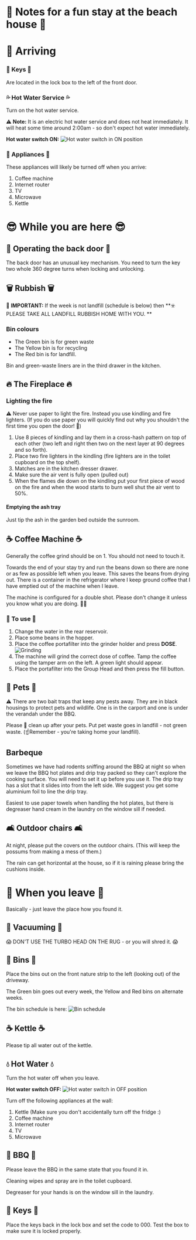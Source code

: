 # 🏡 Notes for a fun stay at the beach house 🏡

# 🚆 Arriving

### 🔑 Keys 🔑
Are located in the lock box to the left of the front door.

### 💦 Hot Water Service 💦
Turn on the hot water service.  

⚠️ **Note:** It is an electric hot water service and does not heat immediately. It will heat some time around 2:00am - so don't expect hot water immediately.

**Hot water switch ON:**
![Hot water switch in ON position](images/hot-water-on.png)

### 🔌 Appliances 🔌

These appliances will likely be turned off when you arrive:
1. Coffee machine
2. Internet router
3. TV
4. Microwave
5. Kettle

# 😎 While you are here 😎

## 🚪 Operating the back door 🚪
The back door has an unusual key mechanism. You need to turn the key two whole 360 degree turns when locking and unlocking.

## 🗑️ Rubbish 🗑️

🚨 **IMPORTANT:** If the week is not landfill (schedule is below) then **☣️ PLEASE TAKE ALL LANDFILL RUBBISH HOME WITH YOU. **

### Bin colours
* The Green bin is for green waste
* The Yellow bin is for recycling
* The Red bin is for landfill.

Bin and green-waste liners are in the third drawer in the kitchen.

## 🔥 The Fireplace 🔥

### Lighting the fire
⚠️ Never use paper to light the fire. Instead you use kindling and fire lighters. (If you do use paper you will quickly find out why you shouldn't the first time you open the door! 🙂)

1. Use 8 pieces of kindling and lay them in a cross-hash pattern on top of each other (two left and right then two on the next layer at 90 degrees and so forth).
2. Place two fire lighters in the kindling (fire lighters are in the toilet cupboard on the top shelf). 
3. Matches are in the kitchen dresser drawer.
4. Make sure the air vent is fully open (pulled out)
5. When the flames die down on the kindling put your first piece of wood on the fire and when the wood starts to burn well shut the air vent to 50%.

#### Emptying the ash tray
Just tip the ash in the garden bed outside the sunroom.


## ☕ Coffee Machine ☕
Generally the coffee grind should be on 1. You should not need to touch it.

Towards the end of your stay try and run the beans down so there are none or as few as possible left when you leave. This saves the beans from drying out. There is a container in the refrigerator where I keep ground coffee that I have emptied out of the machine when I leave.

The machine is configured for a double shot. Please don't change it unless you know what you are doing.  😵‍💫

### 📖 To use 📖
1. Change the water in the rear reservoir.
2. Place some beans in the hopper.
3. Place the coffee portafilter into the grinder holder and press **DOSE**.
   ![Grinding](images/coffee-1.jpg)
4. The machine will grind the correct dose of coffee. Tamp the coffee using the tamper arm on the left. A green light should appear.
5. Place the portafilter into the Group Head and then press the fill button.


## 🐶 Pets 🐶
⚠️ There are two bait traps that keep any pests away. They are in black housings to protect pets and wildlife. One is in the carport and one is under the verandah under the BBQ.

Please 💩 clean up after your pets. Put pet waste goes in landfill - not green waste. (☝️Remember - you're taking home your landfill).

## Barbeque
Sometimes we have had rodents sniffing around the BBQ at night so when we leave the BBQ hot plates and drip tray packed so they can't explore the cooking surface. You will need to set it up before you use it. The drip tray has a slot that it slides into from the left side. We suggest you get some aluminium foil to line the drip tray.

Easiest to use paper towels when handling the hot plates, but there is degreaser hand cream in the laundry on the window sill if needed.

## 🛋️ Outdoor chairs 🛋️
At night, please put the covers on the outdoor chairs. (This will keep the possums from making a mess of them.)

The rain can get horizontal at the house, so if it is raining please bring the cushions inside.

# 👋 When you leave 👋

Basically - just leave the place how you found it.  

## 🧹 Vacuuming 🧹
😱 DON'T USE THE TURBO HEAD ON THE RUG - or you will shred it. 😱

## 🚮 Bins 🚮

Place the bins out on the front nature strip to the left (looking out) of the driveway.

The Green bin goes out every week, the Yellow and Red bins on alternate weeks. 

The bin schedule is here:
![Bin schedule](images/garbage.jpg)

## ☕ Kettle ☕
Please tip all water out of the kettle.

## 💧 Hot Water 💧

Turn the hot water off when you leave.

**Hot water switch OFF:**
![Hot water switch in OFF position](images/hot-water-off.png)

Turn off the following appliances at the wall:
1. Kettle (Make sure you don't accidentally turn off the fridge :)
2. Coffee machine
3. Internet router
4. TV
5. Microwave

## 🥩 BBQ 🥩
Please leave the BBQ in the same state that you found it in.

Cleaning wipes and spray are in the toilet cupboard.

Degreaser for your hands is on the window sill in the laundry.

## 🔑 Keys 🔑
Place the keys back in the lock box and set the code to 000. Test the box to make sure it is locked properly.